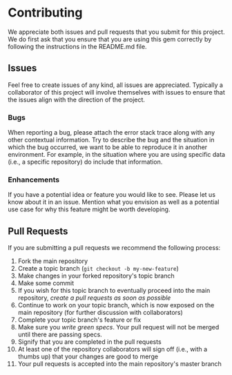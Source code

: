 # Contributing

We appreciate both issues and pull requests that you submit for this project. We do first ask that you ensure that you are using this gem correctly by following the instructions in the README.md file.

## Issues

Feel free to create issues of any kind, all issues are appreciated. Typically a collaborator of this project will involve themselves with issues to ensure that the issues align with the direction of the project.

### Bugs

When reporting a bug, please attach the error stack trace along with any other contextual information. Try to describe the bug and the situation in which the bug occurred, we want to be able to reproduce it in another environment. For example, in the situation where you are using specific data (i.e., a specific repository) do include that information.

### Enhancements

If you have a potential idea or feature you would like to see. Please let us know about it in an issue. Mention what you envision as well as a potential use case for why this feature might be worth developing.

## Pull Requests

If you are submitting a pull requests we recommend the following process:

1. Fork the main repository
2. Create a topic branch (`git checkout -b my-new-feature`)
3. Make changes in your forked repository's topic branch
4. Make some commit
5. If you wish for this topic branch to eventually proceed into the main repository, *create a pull requests as soon as possible*
6. Continue to work on your topic branch, which is now exposed on the main repository (for further discussion with collaborators)
7. Complete your topic branch's feature or fix
8. Make sure you *write green specs*. Your pull request will not be merged until there are passing specs.
9. Signify that you are completed in the pull requests
10. At least one of the repository collaborators will sign off (i.e., with a thumbs up) that your changes are good to merge
11. Your pull requests is accepted into the main repository's master branch
